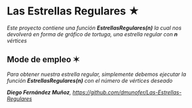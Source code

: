 # Las Estrellas Regulares ★

_Este proyecto contiene una función **EstrellasRegulares(n)** la cual nos devolverá en forma de gráfico de tortuga, una estrella regular con **n** vértices_

## Mode de empleo ✶

_Para obtener nuestra estrella regular, simplemente debemos ejecutar la función **EstrellasRegulares(n)** con el número de vértices deseado_




_**Diego Fernández Muñoz**, https://github.com/dmunofer/Las-Estrellas-Regulares_
